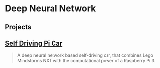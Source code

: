 # Deep Neural Network

## Projects

## [Self Driving Pi Car]

> A deep neural network based self-driving car, that combines Lego Mindstorms NXT with the computational power of a Raspberry Pi 3.

[Self Driving Pi Car]: https://github.com/felipessalvatore/self_driving_pi_car
